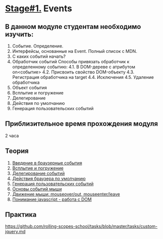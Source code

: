 # [Stage#1.](../../) Events
## В данном модуле студентам необходимо изучить:
1. Событие. Определение.
2. Интерфейсы, основанные на Event. Полный список с MDN.
3. С каких событий начать?
4. Обработчик событий
        Способы привязать обработчик к определенному событию:
        4.1. В DOM-дереве c атрибутом on<cобытие>
        4.2. Присвоить свойство DOM-объекту
        4.3. Регистрация обработчика на target
        4.4. Исключения
        4.5. Удаление обработчика
5. Объект события
6. Всплытие и погружение
7. Делегирование
8. Действия по умолчанию
9. Генерация пользовательских событий

## Приблизительное время прохождения модуля
2 часа

## Теория 
1. [Введение в браузерные события](https://learn.javascript.ru/introduction-browser-events)
2. [Всплытие и погружение](https://learn.javascript.ru/bubbling-and-capturing)
3. [Делегирование событий](https://learn.javascript.ru/event-delegation)
4. [Действия браузера по умолчанию](https://learn.javascript.ru/default-browser-action)
5. [Генерация пользовательских событий](https://learn.javascript.ru/dispatch-events)
6. [Основы событий мыши](https://learn.javascript.ru/mouse-events-basics)
7. [Движение мыши: mouseover/out, mouseenter/leave](https://learn.javascript.ru/mousemove-mouseover-mouseout-mouseenter-mouseleave)
8. [Понимание javascript - работа с DOM](https://www.youtube.com/watch?v=-2WiaSvOj78&feature=youtu.be)

## Практика 
https://github.com/rolling-scopes-school/tasks/blob/master/tasks/custom-jquery.md


